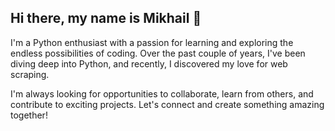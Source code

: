 ## Hi there, my name is Mikhail 👋

I'm a Python enthusiast with a passion for learning and exploring the endless possibilities of coding. Over the past couple of years, I've been diving deep into Python, and recently, I discovered my love for web scraping.

I'm always looking for opportunities to collaborate, learn from others, and contribute to exciting projects. Let's connect and create something amazing together!


<!--
**shestakovitch/shestakovitch** is a ✨ _special_ ✨ repository because its `README.md` (this file) appears on your GitHub profile.

Here are some ideas to get you started:

- 🔭 I’m currently working on ...
- 🌱 I’m currently learning ...
- 👯 I’m looking to collaborate on ...
- 🤔 I’m looking for help with ...
- 💬 Ask me about ...
- 📫 How to reach me: ...
- 😄 Pronouns: ...
- ⚡ Fun fact: ...
-->
